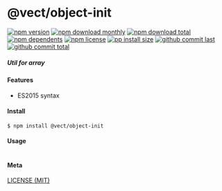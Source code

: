 # @vect/object-init

[![npm version][badge-npm-version]][url-npm]
[![npm download monthly][badge-npm-download-monthly]][url-npm]
[![npm download total][badge-npm-download-total]][url-npm]
[![npm dependents][badge-npm-dependents]][url-github]
[![npm license][badge-npm-license]][url-npm]
[![pp install size][badge-pp-install-size]][url-pp]
[![github commit last][badge-github-last-commit]][url-github]
[![github commit total][badge-github-commit-count]][url-github]

[//]: <> (Shields)
[badge-npm-version]: https://flat.badgen.net/npm/cell/@vect/object-init
[badge-npm-download-monthly]: https://flat.badgen.net/npm/dm/@vect/object-init
[badge-npm-download-total]:https://flat.badgen.net/npm/dt/@vect/object-init
[badge-npm-dependents]: https://flat.badgen.net/npm/dependents/@vect/object-init
[badge-npm-license]: https://flat.badgen.net/npm/license/@vect/object-init
[badge-pp-install-size]: https://flat.badgen.net/packagephobia/install/@vect/object-init
[badge-github-last-commit]: https://flat.badgen.net/github/last-commit/hoyeungw/vect
[badge-github-commit-count]: https://flat.badgen.net/github/commits/hoyeungw/vect

[//]: <> (Link)
[url-npm]: https://npmjs.org/package/@vect/object-init
[url-pp]: https://packagephobia.now.sh/result?p=@vect/object-init
[url-github]: https://github.com/hoyeungw/vect

##### Util for array

#### Features

- ES2015 syntax

#### Install
```console
$ npm install @vect/object-init
```

#### Usage
```js
```

#### Meta
[LICENSE (MIT)](LICENSE)
